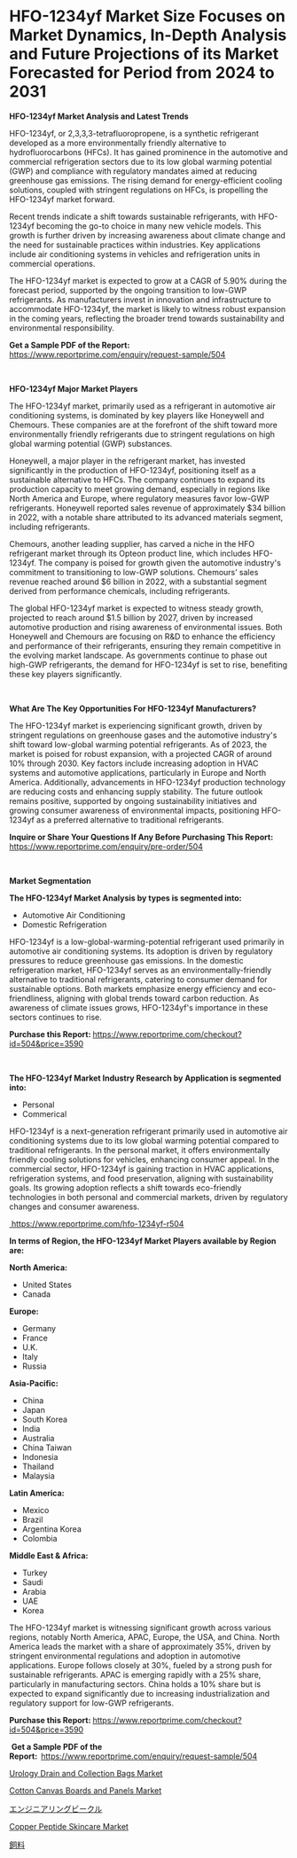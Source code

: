 <p><h1>HFO-1234yf Market Size Focuses on Market Dynamics, In-Depth Analysis and Future Projections of its Market Forecasted for Period from 2024 to 2031</h1></p><p><strong>HFO-1234yf Market Analysis and Latest Trends</strong></p>
<p><p>HFO-1234yf, or 2,3,3,3-tetrafluoropropene, is a synthetic refrigerant developed as a more environmentally friendly alternative to hydrofluorocarbons (HFCs). It has gained prominence in the automotive and commercial refrigeration sectors due to its low global warming potential (GWP) and compliance with regulatory mandates aimed at reducing greenhouse gas emissions. The rising demand for energy-efficient cooling solutions, coupled with stringent regulations on HFCs, is propelling the HFO-1234yf market forward.</p><p>Recent trends indicate a shift towards sustainable refrigerants, with HFO-1234yf becoming the go-to choice in many new vehicle models. This growth is further driven by increasing awareness about climate change and the need for sustainable practices within industries. Key applications include air conditioning systems in vehicles and refrigeration units in commercial operations.</p><p>The HFO-1234yf market is expected to grow at a CAGR of 5.90% during the forecast period, supported by the ongoing transition to low-GWP refrigerants. As manufacturers invest in innovation and infrastructure to accommodate HFO-1234yf, the market is likely to witness robust expansion in the coming years, reflecting the broader trend towards sustainability and environmental responsibility.</p></p>
<p><strong>Get a Sample PDF of the Report:&nbsp;</strong> <a href="https://www.reportprime.com/enquiry/request-sample/504">https://www.reportprime.com/enquiry/request-sample/504</a></p>
<p>&nbsp;</p>
<p><strong>HFO-1234yf Major Market Players</strong></p>
<p><p>The HFO-1234yf market, primarily used as a refrigerant in automotive air conditioning systems, is dominated by key players like Honeywell and Chemours. These companies are at the forefront of the shift toward more environmentally friendly refrigerants due to stringent regulations on high global warming potential (GWP) substances.</p><p>Honeywell, a major player in the refrigerant market, has invested significantly in the production of HFO-1234yf, positioning itself as a sustainable alternative to HFCs. The company continues to expand its production capacity to meet growing demand, especially in regions like North America and Europe, where regulatory measures favor low-GWP refrigerants. Honeywell reported sales revenue of approximately $34 billion in 2022, with a notable share attributed to its advanced materials segment, including refrigerants.</p><p>Chemours, another leading supplier, has carved a niche in the HFO refrigerant market through its Opteon product line, which includes HFO-1234yf. The company is poised for growth given the automotive industry's commitment to transitioning to low-GWP solutions. Chemours’ sales revenue reached around $6 billion in 2022, with a substantial segment derived from performance chemicals, including refrigerants.</p><p>The global HFO-1234yf market is expected to witness steady growth, projected to reach around $1.5 billion by 2027, driven by increased automotive production and rising awareness of environmental issues. Both Honeywell and Chemours are focusing on R&D to enhance the efficiency and performance of their refrigerants, ensuring they remain competitive in the evolving market landscape. As governments continue to phase out high-GWP refrigerants, the demand for HFO-1234yf is set to rise, benefiting these key players significantly.</p></p>
<p>&nbsp;</p>
<p><strong>What Are The Key Opportunities For HFO-1234yf Manufacturers?</strong></p>
<p><p>The HFO-1234yf market is experiencing significant growth, driven by stringent regulations on greenhouse gases and the automotive industry's shift toward low-global warming potential refrigerants. As of 2023, the market is poised for robust expansion, with a projected CAGR of around 10% through 2030. Key factors include increasing adoption in HVAC systems and automotive applications, particularly in Europe and North America. Additionally, advancements in HFO-1234yf production technology are reducing costs and enhancing supply stability. The future outlook remains positive, supported by ongoing sustainability initiatives and growing consumer awareness of environmental impacts, positioning HFO-1234yf as a preferred alternative to traditional refrigerants.</p></p>
<p><strong>Inquire or Share Your Questions If Any Before Purchasing This Report:</strong> <a href="https://www.reportprime.com/enquiry/pre-order/504">https://www.reportprime.com/enquiry/pre-order/504</a></p>
<p>&nbsp;</p>
<p><strong>Market Segmentation</strong></p>
<p><strong>The HFO-1234yf Market Analysis by types is segmented into:</strong></p>
<p><ul><li>Automotive Air Conditioning</li><li>Domestic Refrigeration</li></ul></p>
<p><p>HFO-1234yf is a low-global-warming-potential refrigerant used primarily in automotive air conditioning systems. Its adoption is driven by regulatory pressures to reduce greenhouse gas emissions. In the domestic refrigeration market, HFO-1234yf serves as an environmentally-friendly alternative to traditional refrigerants, catering to consumer demand for sustainable options. Both markets emphasize energy efficiency and eco-friendliness, aligning with global trends toward carbon reduction. As awareness of climate issues grows, HFO-1234yf's importance in these sectors continues to rise.</p></p>
<p><strong>Purchase this Report:&nbsp;</strong><a href="https://www.reportprime.com/checkout?id=504&price=3590">https://www.reportprime.com/checkout?id=504&price=3590</a></p>
<p>&nbsp;</p>
<p><strong>The HFO-1234yf Market Industry Research by Application is segmented into:</strong></p>
<p><ul><li>Personal</li><li>Commerical</li></ul></p>
<p><p>HFO-1234yf is a next-generation refrigerant primarily used in automotive air conditioning systems due to its low global warming potential compared to traditional refrigerants. In the personal market, it offers environmentally friendly cooling solutions for vehicles, enhancing consumer appeal. In the commercial sector, HFO-1234yf is gaining traction in HVAC applications, refrigeration systems, and food preservation, aligning with sustainability goals. Its growing adoption reflects a shift towards eco-friendly technologies in both personal and commercial markets, driven by regulatory changes and consumer awareness.</p></p>
<p><a href="https://www.reportprime.com/hfo-1234yf-r504">&nbsp;https://www.reportprime.com/hfo-1234yf-r504</a></p>
<p><strong>In terms of Region, the HFO-1234yf Market Players available by Region are:</strong></p>
<p>
    <p> <strong> North America: </strong>
        <ul>
            <li>United States</li>
            <li>Canada</li>
        </ul>
        </p> 
    <p> <strong> Europe: </strong>
        <ul>
            <li>Germany</li>
            <li>France</li>
            <li>U.K.</li>
            <li>Italy</li>
            <li>Russia</li>
        </ul>
        </p> 
    <p> <strong> Asia-Pacific: </strong>
        <ul>
            <li>China</li>
            <li>Japan</li>
            <li>South Korea</li>
            <li>India</li>
            <li>Australia</li>
            <li>China Taiwan</li>
            <li>Indonesia</li>
            <li>Thailand</li>
            <li>Malaysia</li>
        </ul>
        </p> 
    <p> <strong> Latin America: </strong>
        <ul>
            <li>Mexico</li>
            <li>Brazil</li>
            <li>Argentina Korea</li>
            <li>Colombia</li>
        </ul>
        </p> 
    <p> <strong> Middle East & Africa: </strong>
        <ul>
            <li>Turkey</li>
            <li>Saudi</li>
            <li>Arabia</li>
            <li>UAE</li>
            <li>Korea</li>
        </ul>
    </p>
    </p>
<p><p>The HFO-1234yf market is witnessing significant growth across various regions, notably North America, APAC, Europe, the USA, and China. North America leads the market with a share of approximately 35%, driven by stringent environmental regulations and adoption in automotive applications. Europe follows closely at 30%, fueled by a strong push for sustainable refrigerants. APAC is emerging rapidly with a 25% share, particularly in manufacturing sectors. China holds a 10% share but is expected to expand significantly due to increasing industrialization and regulatory support for low-GWP refrigerants.</p></p>
<p><strong>Purchase this Report: </strong><a href="https://www.reportprime.com/checkout?id=504&price=3590">https://www.reportprime.com/checkout?id=504&price=3590</a></p>
<p>&nbsp;<strong>Get a Sample PDF of the Report:&nbsp;&nbsp;</strong><a href="https://www.reportprime.com/enquiry/request-sample/504">https://www.reportprime.com/enquiry/request-sample/504</a></p>
<p><strong></strong></p>
<p><p><a href="https://issuu.com/reportprime-2/docs/urology-drain-and-collection-bags-m_75583c396c6f85">Urology Drain and Collection Bags Market</a></p><p><a href="https://www.linkedin.com/pulse/cotton-canvas-boards-panels-market-global-regional-analysis-gnxre?trackingId=pYZfAbhOTKankbtHBGN0Jw%3D%3D">Cotton Canvas Boards and Panels Market</a></p><p><a href="https://medium.com/@hornbakerbarbara/%E3%82%A8%E3%83%B3%E3%82%B8%E3%83%8B%E3%82%A2%E3%83%AA%E3%83%B3%E3%82%B0%E8%BB%8A%E4%B8%A1%E5%B8%82%E5%A0%B4%E3%81%AE%E6%96%B0%E3%81%9F%E3%81%AA%E3%83%88%E3%83%AC%E3%83%B3%E3%83%89-2024%E5%B9%B4%E3%81%8B%E3%82%892031%E5%B9%B4%E3%81%BE%E3%81%A7%E3%81%AE%E3%82%B0%E3%83%AD%E3%83%BC%E3%83%90%E3%83%AB%E3%81%AA%E5%B1%95%E6%9C%9B%E3%81%A8%E5%B0%86%E6%9D%A5%E3%81%AE%E8%A6%8B%E9%80%9A%E3%81%97-851bef47653b">エンジニアリングビークル</a></p><p><a href="https://www.linkedin.com/pulse/copper-peptide-skincare-market-size-growing-cagr-85-report-covers-zurzf?trackingId=TLiu0X1qQ4yamhVZPzepdw%3D%3D">Copper Peptide Skincare Market</a></p><p><a href="https://medium.com/@hornbakerbarbara/%E3%83%95%E3%82%A3%E3%83%BC%E3%83%89%E3%82%B9%E3%83%88%E3%83%83%E3%82%AF%E5%B8%82%E5%A0%B4%E3%82%B7%E3%82%A7%E3%82%A2-%E5%B8%82%E5%A0%B4%E5%88%86%E6%9E%90-%E6%88%90%E9%95%B7%E3%83%88%E3%83%AC%E3%83%B3%E3%83%89-%E4%BA%88%E6%B8%AC-2024%E5%B9%B4-2031%E5%B9%B4-%E3%81%AB%E3%81%A4%E3%81%84%E3%81%A6-f49cb0a4e9ae">飼料</a></p></p>